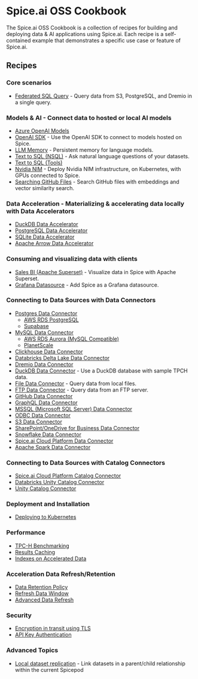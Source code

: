 # Spice.ai OSS Cookbook

The Spice.ai OSS Cookbook is a collection of recipes for building and deploying data & AI applications using Spice.ai. Each recipe is a self-contained example that demonstrates a specific use case or feature of Spice.ai.

## Recipes

### Core scenarios

- [Federated SQL Query](./federation/README.md) - Query data from S3, PostgreSQL, and Dremio in a single query.

### Models & AI - Connect data to hosted or local AI models

- [Azure OpenAI Models](./azure_openai/README.md)
- [OpenAI SDK](./openai_sdk/README.md) - Use the OpenAI SDK to connect to models hosted on Spice.
- [LLM Memory](./llm-memory/README.md) - Persistent memory for language models.
- [Text to SQL (NSQL)](./nsql/README.md) - Ask natural language questions of your datasets.
- [Text to SQL (Tools)](./text-to-sql/README.md)
- [Nvidia NIM](./nvidia-nim/README.md) - Deploy Nvidia NIM infrastructure, on Kubernetes, with GPUs connected to Spice.
- [Searching GitHub Files](./search_github_files/README.md) - Search GitHub files with embeddings and vector similarity search.

### Data Acceleration - Materializing & accelerating data locally with Data Accelerators

- [DuckDB Data Accelerator](./duckdb/accelerator/README.md)
- [PostgreSQL Data Accelerator](./postgres/accelerator/README.md)
- [SQLite Data Accelerator](./sqlite/accelerator/README.md)
- [Apache Arrow Data Accelerator](./arrow/README.md)

### Consuming and visualizing data with clients

- [Sales BI (Apache Superset)](./sales-bi/README.md) - Visualize data in Spice with Apache Superset.
- [Grafana Datasource](./grafana-datasource/README.md) - Add Spice as a Grafana datasource.

### Connecting to Data Sources with Data Connectors

- [Postgres Data Connector](./postgres/connector/README.md)
  - [AWS RDS PostgreSQL](./postgres/rds/README.md)
  - [Supabase](./postgres/supabase/README.md)
- [MySQL Data Connector](./mysql/connector/README.md)
  - [AWS RDS Aurora (MySQL Compatible)](./mysql/rds-aurora/README.md)
  - [PlanetScale](./mysql/planetscale/README.md)
- [Clickhouse Data Connector](./clickhouse/README.md)
- [Databricks Delta Lake Data Connector](./databricks/delta_lake/README.md)
- [Dremio Data Connector](./dremio/README.md)
- [DuckDB Data Connector](./duckdb/connector/README.md) - Use a DuckDB database with sample TPCH data.
- [File Data Connector](./file/README.md) - Query data from local files.
- [FTP Data Connector](./ftp/README.md) - Query data from an FTP server.
- [GitHub Data Connector](./github/README.md)
- [GraphQL Data Connector](./graphql/README.md)
- [MSSQL (Microsoft SQL Server) Data Connector](./mssql/README.md)
- [ODBC Data Connector](./odbc/README.md)
- [S3 Data Connector](./s3/README.md)
- [SharePoint/OneDrive for Business Data Connector](./sharepoint/README.md)
- [Snowflake Data Connector](./snowflake/README.md)
- [Spice.ai Cloud Platform Data Connector](./spiceai/README.md)
- [Apache Spark Data Connector](./spark/README.md)

### Connecting to Data Sources with Catalog Connectors

- [Spice.ai Cloud Platform Catalog Connector](./catalogs/spiceai/README.md)
- [Databricks Unity Catalog Connector](./catalogs/databricks/README.md)
- [Unity Catalog Connector](./catalogs/unity_catalog/README.md)

### Deployment and Installation

- [Deploying to Kubernetes](./kubernetes/README.md)

### Performance

- [TPC-H Benchmarking](./tpc-h/README.md)
- [Results Caching](./caching/README.md)
- [Indexes on Accelerated Data](./acceleration/indexes/README.md)

### Acceleration Data Refresh/Retention

- [Data Retention Policy](./retention/README.md)
- [Refresh Data Window](./refresh-data-window/README.md)
- [Advanced Data Refresh](./acceleration/data-refresh/README.md)

### Security

- [Encryption in transit using TLS](./tls/README.md)
- [API Key Authentication](./api_key/README.md)

### Advanced Topics

- [Local dataset replication](./localpod/README.md) - Link datasets in a parent/child relationship within the current Spicepod
